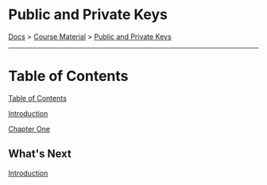 # Public and Private Keys
[Docs](/README.md) > 
[Course Material](/course-material/table-of-contents.md) > [Public and Private Keys](./table-of-contents.md)

<HR>

# Table of Contents
[Table of Contents](./table-of-contents.md)

[Introduction](./introduction.md)

[Chapter One](./chapter-one.md)

## What's Next
[Introduction](./introduction.md)
